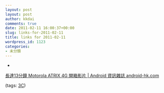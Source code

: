 ```yaml
---
layout: post
layout: post
author: kkdai
comments: true
date: 2011-02-11 16:00:37+00:00
slug: links-for-2011-02-11
title: links for 2011-02-11
wordpress_id: 1123
categories:
- 未分類
---
```


  * 
                

[長達13分鐘 Motorola ATRIX 4G 開箱影片 | Android 資訊雜誌 android-hk.com](http://www.android-hk.com/news/motorola-atrix-hand-on-unboxing/)



                

(tags: [3C](http://www.delicious.com/kkdai/3C))


            
